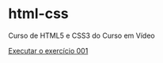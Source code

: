 # html-css
Curso de HTML5 e CSS3 do Curso em Vídeo

<a href="https://eduardovisconti.github.io/html-css/exercicios/ex001/index.html">Executar o exercício 001</a>